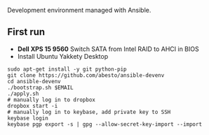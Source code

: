 Development environment managed with Ansible.

## First run
 * **Dell XPS 15 9560** Switch SATA from Intel RAID to AHCI in BIOS
 * Install Ubuntu Yakkety Desktop

```
sudo apt-get install -y git python-pip
git clone https://github.com/abesto/ansible-devenv
cd ansible-devenv
./bootstrap.sh $EMAIL
./apply.sh
# manually log in to dropbox
dropbox start -i
# manually log in to keybase, add private key to SSH
keybase login
keybase pgp export -s | gpg --allow-secret-key-import --import
```
